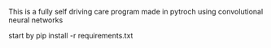 This is a fully self driving care program made in pytroch using convolutional neural networks


start by
pip install -r requirements.txt
